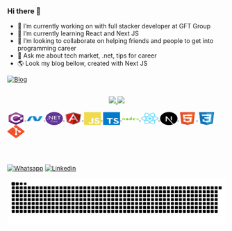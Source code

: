 ### Hi there 👋

- 🔭 I’m currently working on with full stacker developer at GFT Group
- 🌱 I’m currently learning React and Next JS
- 👯 I’m looking to collaborate on helping friends and people to get into programming career
- 💬 Ask me about tech market, .net, tips for career
- 🌎 Look my blog bellow, created with Next JS

[![Blog](https://img.shields.io/website?label=Blog&style=for-the-badge&url=https://sujeitoprogramador.com/)](https://blog-nextjs-ronaldeived.vercel.app/)


<br />

<div align="center">
  <a href="https://github.com/ronaldeived">
  <img height="180em" src="https://github-readme-stats.vercel.app/api?username=ronaldeived&show_icons=true&theme=dracula&include_all_commits=true&count_private=true"/>
  <img height="180em" src="https://github-readme-stats.vercel.app/api/top-langs/?username=ronaldeived&layout=compact&langs_count=7&theme=dracula"/>
</div>

<div style="display: inline_block"><br>
  <img align="center" alt="Ronaldeived-Csharp" height="30" width="40" src="https://raw.githubusercontent.com/devicons/devicon/master/icons/csharp/csharp-original.svg">
    <img align="center" alt="Ronaldeived-Dotnet" height="30" width="40" src="https://raw.githubusercontent.com/devicons/devicon/master/icons/dot-net/dot-net-original.svg">
  <img align="center" alt="Ronaldeived-DotnetCore" height="30" width="40" src="https://raw.githubusercontent.com/devicons/devicon/master/icons/dotnetcore/dotnetcore-original.svg">
  <img align="center" alt="Ronaldeived-Angular" height="30" width="40" src="https://raw.githubusercontent.com/devicons/devicon/master/icons/angularjs/angularjs-original.svg">
  <img align="center" alt="Ronaldeived-Js" height="30" width="40" src="https://raw.githubusercontent.com/devicons/devicon/master/icons/javascript/javascript-plain.svg">
  <img align="center" alt="Ronaldeived-Ts" height="30" width="40" src="https://raw.githubusercontent.com/devicons/devicon/master/icons/typescript/typescript-plain.svg">
  <img align="center" alt="Ronaldeived-Node" height="30" width="40" src="https://raw.githubusercontent.com/devicons/devicon/master/icons/nodejs/nodejs-plain-wordmark.svg">
  <img align="center" alt="Ronaldeived-React" height="30" width="40" src="https://raw.githubusercontent.com/devicons/devicon/master/icons/react/react-original.svg">
  <img align="center" alt="Ronaldeived-Next" height="30" width="40" src="https://raw.githubusercontent.com/devicons/devicon/master/icons/nextjs/nextjs-original.svg">
  <img align="center" alt="Ronaldeived-HTML" height="30" width="40" src="https://raw.githubusercontent.com/devicons/devicon/master/icons/html5/html5-original.svg">
  <img align="center" alt="Ronaldeived-CSS" height="30" width="40" src="https://raw.githubusercontent.com/devicons/devicon/master/icons/css3/css3-original.svg">
  <img align="center" alt="Ronaldeived-Git" height="30" width="40" src="https://raw.githubusercontent.com/devicons/devicon/master/icons/git/git-original.svg">
</div>
  
  ##
 
<div><br>
  
[![Whatsapp](https://img.shields.io/badge/WhatsApp-25D366?style=for-the-badge&logo=whatsapp&logoColor=white)](https://wa.link/mecdnq)
[![Linkedin](https://img.shields.io/badge/LinkedIn-0077B5?style=for-the-badge&logo=linkedin&logoColor=white)](https://www.linkedin.com/in/ronaldeived)

  
![Snake animation](https://github.com/ronaldeived/ronaldeived/blob/output/github-contribution-grid-snake.svg)
</div>
